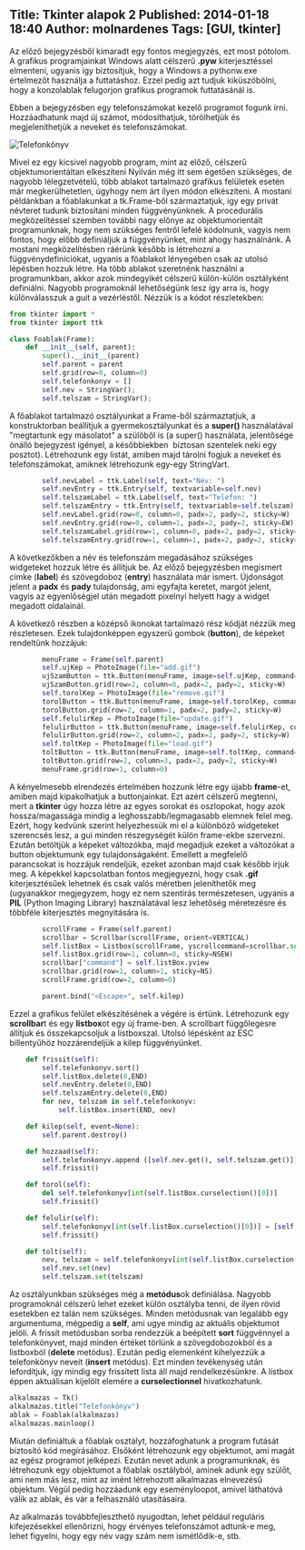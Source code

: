 Title: Tkinter alapok 2
Published: 2014-01-18 18:40
Author: molnardenes
Tags: [GUI, tkinter]
---

Az előző bejegyzésből kimaradt egy fontos megjegyzés, ezt most pótolom. 
A grafikus programjainkat Windows alatt célszerű **.pyw**
kiterjesztéssel elmenteni, ugyanis így biztosítjuk, hogy a Windows a
pythonw.exe értelmezőt használja a futtatáshoz. Ezzel pedig azt tudjuk
kiküszöbölni, hogy a konzolablak felugorjon grafikus programok
futtatásánál is.

Ebben a bejegyzésben egy telefonszámokat kezelő programot fogunk írni.
Hozzáadhatunk majd új számot, módosíthatjuk, törölhetjük és
megjeleníthetjük a neveket és telefonszámokat.

![Telefonkönyv](/assets/images/tkinter02.png)

Mivel ez egy kicsivel nagyobb program, mint az előző, célszerű objektumorientáltan elkészíteni
Nyilván még itt sem égetően szükséges, de
nagyobb lélegzetvételű, több ablakot tartalmazó grafikus felületek
esetén már megkerülhetetlen, úgyhogy nem árt ilyen módon elkészíteni. A
mostani példánkban a főablakunkat a tk.Frame-ből származtatjuk, így egy
privát névteret tudunk biztosítani minden függvényünknek. A procedurális
megközelítéssel szemben további nagy előnye az objektumorientált
programunknak, hogy nem szükséges fentről lefelé kódolnunk, vagyis nem
fontos, hogy előbb definiáljuk a függvényünket, mint ahogy használnánk.
A mostani megközelítésben ráérünk később is létrehozni a
függvénydefiníciókat, ugyanis a főablakot lényegében csak az utolsó
lépésben hozzuk létre. Ha több ablakot szeretnénk használni a
programunkban, akkor azok mindegyikét célszerű külön-külön osztályként
definiálni. Nagyobb programoknál lehetőségünk lesz így arra is, hogy
különválasszuk a guit a vezérléstől. Nézzük is a kódot részletekben:

```python
from tkinter import *
from tkinter import ttk

class Foablak(Frame):
    def __init__(self, parent):
        super().__init__(parent)
        self.parent = parent
        self.grid(row=0, column=0)
        self.telefonkonyv = []
        self.nev = StringVar();
        self.telszam = StringVar();
```

A főablakot tartalmazó osztályunkat a Frame-ből származtatjuk, a
konstruktorban beállítjuk a gyermekosztályunkat és a **super()**
használatával "megtartunk egy másolatot" a szülőből is (a super()
használata, jelentősége önálló bejegyzést igényel, a későbbiekben 
biztosan szentelek neki egy posztot). Létrehozunk egy listát, amiben
majd tárolni fogjuk a neveket és telefonszámokat, amiknek létrehozunk
egy-egy StringVart.

```python
        self.nevLabel = ttk.Label(self, text="Név: ")
        self.nevEntry = ttk.Entry(self, textvariable=self.nev)
        self.telszamLabel = ttk.Label(self, text="Telefon: ")
        self.telszamEntry = ttk.Entry(self, textvariable=self.telszam)
        self.nevLabel.grid(row=0, column=0, padx=2, pady=2, sticky=W)
        self.nevEntry.grid(row=0, column=1, padx=2, pady=2, sticky=EW)
        self.telszamLabel.grid(row=1, column=0, padx=2, pady=2, sticky=W)
        self.telszamEntry.grid(row=1, column=1, padx=2, pady=2, sticky=EW)
```

A következőkben a név és telefonszám megadásához szükséges widgeteket
hozzuk létre és állítjuk be. Az előző bejegyzésben megismert címke
(**label**) és szövegdoboz (**entry**) használata már ismert. Újdonságot jelent
a **padx** és **pady** tulajdonság, ami egyfajta keretet, margót jelent, vagyis
az egyenlőségjel után megadott pixelnyi helyett hagy a widget megadott
oldalainál.

A következő részben a középső ikonokat tartalmazó rész kódját nézzük meg
részletesen. Ezek tulajdonképpen egyszerű gombok (**button**), de képeket
rendeltünk hozzájuk:

```python
        menuFrame = Frame(self.parent)
        self.ujKep = PhotoImage(file="add.gif")
        ujSzamButton = ttk.Button(menuFrame, image=self.ujKep, command=self.hozzaad)
        ujSzamButton.grid(row=2, column=0, padx=2, pady=2, sticky=W)
        self.torolKep = PhotoImage(file="remove.gif")
        torolButton = ttk.Button(menuFrame, image=self.torolKep, command=self.torol)
        torolButton.grid(row=2, column=1, padx=2, pady=2, sticky=W)
        self.felulirKep = PhotoImage(file="update.gif")
        felulirButton = ttk.Button(menuFrame, image=self.felulirKep, command=self.felulir)
        felulirButton.grid(row=2, column=2, padx=2, pady=2, sticky=W)
        self.toltKep = PhotoImage(file="load.gif")
        toltButton = ttk.Button(menuFrame, image=self.toltKep, command=self.tolt)
        toltButton.grid(row=2, column=3, padx=2, pady=2, sticky=W)
        menuFrame.grid(row=1, column=0)
```

A kényelmesebb elrendezés értelmében hozzunk létre egy újabb **frame**-et,
amiben majd kipakolhatjuk a buttonjainkat. Ezt azért célszerű megtenni,
mert a **tkinter** úgy hozza létre az egyes sorokat és oszlopokat, hogy azok
hossza/magassága mindig a leghosszabb/legmagasabb elemnek felel meg.
Ezért, hogy kedvünk szerint helyezhessük mi el a különböző widgeteket
szerencsés lesz, a gui minden részegységét külön frame-ekbe szervezni.
Ezután betöltjük a képeket változókba, majd megadjuk ezeket a változókat
a button objektumunk egy tulajdonságaként. Emellett a megfelelő
parancsokat is hozzájuk rendeljük, ezeket azonban majd csak később írjuk
meg. A képekkel kapcsolatban fontos megjegyezni, hogy csak **.gif**
kiterjesztésűek lehetnek és csak valós méretben jeleníthetők meg
(ugyanakkor megjegyzem, hogy ez nem szentírás természetesen, ugyanis a
**PIL** (Python Imaging Library) használatával lesz lehetőség
méretezésre és többféle kiterjesztés megnyitására is.

```python
        scrollFrame = Frame(self.parent)
        scrollbar = Scrollbar(scrollFrame, orient=VERTICAL)
        self.listBox = Listbox(scrollFrame, yscrollcommand=scrollbar.set)
        self.listBox.grid(row=1, column=0, sticky=NSEW)
        scrollbar["command"] = self.listBox.yview
        scrollbar.grid(row=1, column=1, sticky=NS)
        scrollFrame.grid(row=2, column=0)

        parent.bind("<Escape>", self.kilep)
```

Ezzel a grafikus felület elkészítésének a végére is értünk. Létrehozunk
egy **scrollbar**t és egy **listbox**ot egy új frame-ben. A scrollbart
függőlegesre állítjuk és összekapcsoljuk a listboxszal. Utolsó lépésként
az ESC billentyűhöz hozzárendeljük a kilep függvényünket.

```python
    def frissit(self):
        self.telefonkonyv.sort()
        self.listBox.delete(0,END)
        self.nevEntry.delete(0,END)
        self.telszamEntry.delete(0,END)
        for nev, telszam in self.telefonkonyv:
            self.listBox.insert(END, nev)

    def kilep(self, event=None):
        self.parent.destroy()

    def hozzaad(self):
        self.telefonkonyv.append ([self.nev.get(), self.telszam.get()])
        self.frissit()

    def torol(self):
        del self.telefonkonyv[int(self.listBox.curselection()[0])]
        self.frissit()

    def felulir(self):
        self.telefonkonyv[int(self.listBox.curselection()[0])] = [self.nev.get(), self.telszam.get()]
        self.frissit()

    def tolt(self):
        nev, telszam = self.telefonkonyv[int(self.listBox.curselection()[0])]
        self.nev.set(nev)
        self.telszam.set(telszam)
```

Az osztályunkban szükséges még a **metódus**ok definiálása. Nagyobb
programoknál célszerű lehet ezeket külön osztályba tenni, de ilyen rövid
esetekben ez talán nem szükséges. Minden metódusnak van legalább egy
argumentuma, mégpedig a **self**, ami ugye mindig az aktuális objektumot
jelöli. A frissít metódusban sorba rendezzük a beépített **sort**
függvénnyel a telefonkönyvet, majd minden értéket törlünk a
szövegdobozokból és a listboxból (**delete** metódus). Ezután pedig
elemenként kihelyezzük a telefonkönyv neveit (**insert** metódus). Ezt
minden tevékenység után lefordítjuk, így mindig egy frissített lista áll
majd rendelkezésünkre. A listbox éppen aktuálisan kijelölt elemére a
**curselectionnel** hivatkozhatunk.

```python
alkalmazas = Tk()
alkalmazas.title("Telefonkönyv")
ablak = Foablak(alkalmazas)
alkalmazas.mainloop()
```

Miután definiáltuk a főablak osztályt, hozzáfoghatunk a program futását
biztosító kód megírásához. Elsőként létrehozunk egy objektumot, ami
magát az egész programot jelképezi. Ezután nevet adunk a programunknak,
és létrehozunk egy objektumot a főablak osztályból, aminek adunk egy
szülőt, ami nem más lesz, mint az imént létrehozott alkalmazas
elnevezésű objektum. Végül pedig hozzáadunk egy eseményloopot, amivel
láthatóvá válik az ablak, és vár a felhasználó utasításaira.

Az alkalmazás továbbfejleszthető nyugodtan, lehet például reguláris
kifejezésekkel ellenőrizni, hogy érvényes telefonszámot adtunk-e meg,
lehet figyelni, hogy egy név vagy szám nem ismétlődik-e, stb.
